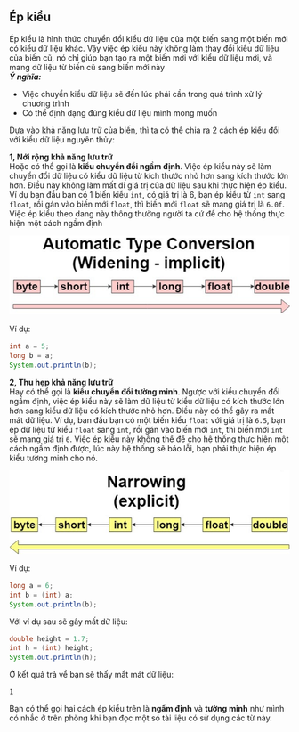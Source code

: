 ## Ép kiểu
Ép kiểu là hình thức chuyển đổi kiểu dữ liệu của một biến sang một biến mới có kiểu dữ liệu khác. Vậy việc ép kiểu này không làm thay đổi kiểu dữ liệu của biến cũ, nó chỉ giúp bạn tạo ra một biến mới với kiểu dữ liệu mới, và mang dữ liệu từ biến cũ sang biến mới này  
***Ý nghĩa:***  
- Việc chuyển kiểu dữ liệu sẽ đến lúc phải cần trong quá trình xử lý chương trình
- Có thể định dạng đúng kiểu dữ liệu mình mong muốn

Dựa vào khả năng lưu trữ của biến, thì ta có thể chia ra 2 cách ép kiểu đổi với kiểu dữ liệu nguyên thủy: 

**1, Nới rộng khả năng lưu trữ**  
Hoặc có thể gọi là **kiểu chuyển đổi ngầm định**. Việc ép kiểu này sẽ làm chuyển đổi dữ liệu có kiểu dữ liệu từ kích thước nhỏ hơn sang kích thước lớn hơn. Điều này không làm mất đi giá trị của dữ liệu sau khi thực hiện ép kiểu. Ví dụ bạn đầu bạn có 1 biến kiểu `int`, có giá trị là 6, bạn ép kiểu từ `int` sang `float`, rồi gán vào biến mới `float`, thì biến mới `float` sẽ mang giá trị là `6.0f`. Việc ép kiểu theo dang này thông thường người ta cứ để cho hệ thống thực hiện một cách ngầm định  

![image](../image/type_casting_1.png)

Ví dụ:
```java
int a = 5;
long b = a;
System.out.println(b);
```

**2, Thu hẹp khả năng lưu trữ**  
Hay có thể gọi là **kiểu chuyển đổi tường minh**. Ngược với kiểu chuyển đổi ngầm định, việc ép kiểu này sẽ làm dữ liệu từ kiểu dữ liệu có kích thước lớn hơn sang kiểu dữ liệu có kích thước nhỏ hơn. Điều này có thể gây ra mất mát dữ liệu. Ví dụ, ban đầu bạn có một biến kiểu `float` với giá trị là `6.5`, bạn ép dữ liệu từ kiểu `float` sang `int`, rồi gán vào biến mới `int`, thì biến mới `int` sẽ mang giá trị `6`. Việc ép kiểu này không thể để cho hệ thống thực hiện một cách ngầm định được, lúc này hệ thống sẽ báo lỗi, bạn phải thực hiện ép kiểu tường minh cho nó.


![image](../image/type_casting_2.png)

Ví dụ:
```java
long a = 6;
int b = (int) a;
System.out.println(b);
```

Với ví dụ sau sẽ gây mất dữ liệu:
```java
double height = 1.7;
int h = (int) height;
System.out.println(h);
```
Ở kết quả trả về bạn sẽ thấy mất mát dữ liệu:
```
1
```  
  
Bạn có thể gọi hai cách ép kiểu trên là **ngầm định** và **tường minh** như mình có nhắc ở trên phòng khi bạn đọc một só tài liệu có sử dụng các từ này.

